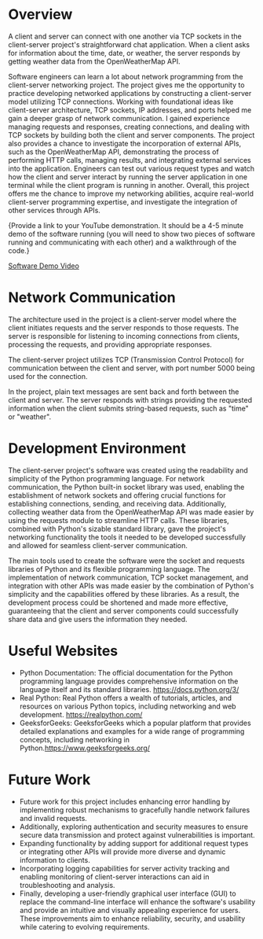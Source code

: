 # Overview
A client and server can connect with one another via TCP sockets in the client-server project's straightforward chat application. When a client asks for information about the time, date, or weather, the server responds by getting weather data from the OpenWeatherMap API.

Software engineers can learn a lot about network programming from the client-server networking project. The project gives me the opportunity to practice developing networked applications by constructing a client-server model utilizing TCP connections. Working with foundational ideas like client-server architecture, TCP sockets, IP addresses, and ports helped me gain a deeper grasp of network communication. I gained experience managing requests and responses, creating connections, and dealing with TCP sockets by building both the client and server components. 
The project also provides a chance to investigate the incorporation of external APIs, such as the OpenWeatherMap API, demonstrating the process of performing HTTP calls, managing results, and integrating external services into the application. 
Engineers can test out various request types and watch how the client and server interact by running the server application in one terminal while the client program is running in another. Overall, this project offers me the chance to improve my networking abilities, acquire real-world client-server programming expertise, and investigate the integration of other services through APIs.

{Provide a link to your YouTube demonstration.  It should be a 4-5 minute demo of the software running (you will need to show two pieces of software running and communicating with each other) and a walkthrough of the code.}

[Software Demo Video](http://youtube.link.goes.here)

# Network Communication
The architecture used in the project is a client-server model where the client initiates requests and the server responds to those requests. The server is responsible for listening to incoming connections from clients, processing the requests, and providing appropriate responses.

The client-server project utilizes TCP (Transmission Control Protocol) for communication between the client and server, with port number 5000 being used for the connection.

In the project, plain text messages are sent back and forth between the client and server. The server responds with strings providing the requested information when the client submits string-based requests, such as "time" or "weather".

# Development Environment
The client-server project's software was created using the readability and simplicity of the Python programming language. For network communication, the Python built-in socket library was used, enabling the establishment of network sockets and offering crucial functions for establishing connections, sending, and receiving data. Additionally, collecting weather data from the OpenWeatherMap API was made easier by using the requests module to streamline HTTP calls. These libraries, combined with Python's sizable standard library, gave the project's networking functionality the tools it needed to be developed successfully and allowed for seamless client-server communication.

The main tools used to create the software were the socket and requests libraries of Python and its flexible programming language. The implementation of network communication, TCP socket management, and integration with other APIs was made easier by the combination of Python's simplicity and the capabilities offered by these libraries. As a result, the development process could be shortened and made more effective, guaranteeing that the client and server components could successfully share data and give users the information they needed.


# Useful Websites
* Python Documentation: The official documentation for the Python programming language provides comprehensive information on the language itself and its standard libraries. https://docs.python.org/3/
* Real Python: Real Python offers a wealth of tutorials, articles, and resources on various Python topics, including networking and web development.
https://realpython.com/
* GeeksforGeeks: GeeksforGeeks which a popular platform that provides detailed explanations and examples for a wide range of programming concepts, including networking in Python.https://www.geeksforgeeks.org/

# Future Work
* Future work for this project includes enhancing error handling by implementing robust mechanisms to gracefully handle network failures and invalid requests.
* Additionally, exploring authentication and security measures to ensure secure data transmission and protect against vulnerabilities is important.
* Expanding functionality by adding support for additional request types or integrating other APIs will provide more diverse and dynamic information to clients.
* Incorporating logging capabilities for server activity tracking and enabling monitoring of client-server interactions can aid in troubleshooting and analysis.
* Finally, developing a user-friendly graphical user interface (GUI) to replace the command-line interface will enhance the software's usability and provide an intuitive and visually appealing experience for users.
  These improvements aim to enhance reliability, security, and usability while catering to evolving requirements.
